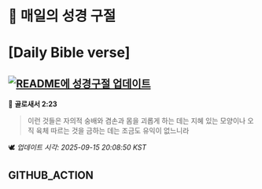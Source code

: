 # 🙏 매일의 성경 구절
# [Daily Bible verse]
## [![README에 성경구절 업데이트](https://github.com/DONGSUKA/first_test/actions/workflows/update-readme-bible.yml/badge.svg)](https://github.com/DONGSUKA/first_test/actions/workflows/update-readme-bible.yml)
<!-- START_BIBLE_VERSE -->
📖 **골로새서 2:23**
> 이런 것들은 자의적 숭배와 겸손과 몸을 괴롭게 하는 데는 지혜 있는 모양이나 오직 육체 따르는 것을 금하는 데는 조금도 유익이 없느니라

🕊️ _업데이트 시각: 2025-09-15 20:08:50 KST_
  <!-- END_BIBLE_VERSE -->
## GITHUB_ACTION
